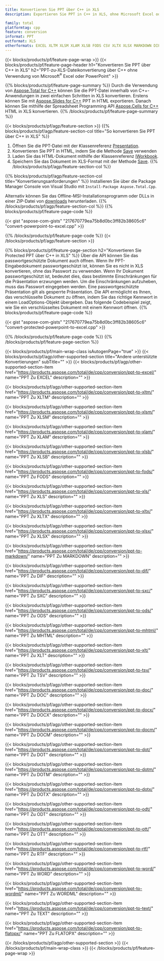 ```yaml
---
title: Konvertieren Sie PPT über C++ in XLS
description: Exportieren Sie PPT in C++ in XLS, ohne Microsoft Excel oder Powerpoint zu verwenden

family: total
platformtag: cpp
feature: conversion
informat: PPT
outformat: XLS
otherformats: EXCEL XLTM XLSM XLAM XLSB FODS CSV XLTX XLSX MARKDOWN DIF SXC ODS MHTML XLT TSV DOC DOCX DOCM DOT DOTM DOTX ODT OTT RTF WORD WORDML TEXT FLATOPX
---
```

{{< blocks/products/pf/feature-page-wrap >}}
{{< blocks/products/pf/feature-page-header h1="Konvertieren Sie PPT über C++ in XLS" h2="PPT-zu-XLS-Dateikonvertierung über C++ ohne Verwendung von Microsoft<sup>&reg;</sup> Excel oder PowerPoint" >}}

{{% blocks/products/pf/feature-page-summary %}}
Durch die Verwendung von [Aspose.Total for C++](https://products.aspose.com/total/cpp/) können Sie die PPT-Datei innerhalb von C++-Anwendungen in zwei einfachen Schritten in XLS konvertieren. Erstens können Sie mit [Aspose.Slides for C++](https://products.aspose.com/slides/cpp/) PPT in HTML exportieren. Danach können Sie mithilfe der Spreadsheet Programming API [Aspose.Cells for C++](https://products.aspose.com/cells/cpp/) HTML in XLS konvertieren. 
{{% /blocks/products/pf/feature-page-summary  %}}

{{< blocks/products/pf/agp/feature-section >}}
{{% blocks/products/pf/agp/feature-section-col title="So konvertieren Sie PPT über C++ in XLS" %}}
1. Öffnen Sie die PPT-Datei mit der Klassenreferenz [Presentation](https://reference.aspose.com/slides/cpp/class/aspose.slides.presentation).
2. Konvertieren Sie PPT in HTML, indem Sie die Methode [Save](https://reference.aspose.com/slides/cpp/class/aspose.slides.presentation#a06fe2a156063c8c3e5ada2713bb697ba) verwenden
3. Laden Sie das HTML-Dokument mithilfe der Klassenreferenz [IWorkbook](https://reference.aspose.com/cells/cpp/class/aspose.cells.i_workbook).
4. Speichern Sie das Dokument im XLS-Format mit der Methode [Save](https://reference.aspose.com/cells/cpp/class/aspose.cells.i_workbook#a5dc7de23f7ceba76a05dc1d49f51502e).
{{% /blocks/products/pf/agp/feature-section-col %}}

{{% blocks/products/pf/agp/feature-section-col title="Konvertierungsanforderungen" %}}
Installieren Sie über die Package Manager Console von Visual Studio mit ```Install-Package Aspose.Total.Cpp```.

Alternativ können Sie das Offline-MSI-Installationsprogramm oder DLLs in einer ZIP-Datei von [downloads](https://downloads.aspose.com/total/cpp) herunterladen.
{{% /blocks/products/pf/agp/feature-section-col %}}
{{% blocks/products/pf/feature-page-code %}}

{{< gist "aspose-com-gists" "217670779ea75b8d0bc3ff82b38605c6" "convert-powerpoint-to-excel.cpp" >}}



{{% /blocks/products/pf/feature-page-code %}}
{{< /blocks/products/pf/agp/feature-section >}}

{{% blocks/products/pf/feature-page-section  h2="Konvertieren Sie Protected PPT über C++ in XLS" %}}
Über die API können Sie das passwortgeschützte Dokument auch öffnen. Wenn Ihr PPT-Eingabedokument passwortgeschützt ist, können Sie es nicht in XLS konvertieren, ohne das Passwort zu verwenden. Wenn Ihr Dokument passwortgeschützt ist, bedeutet dies, dass bestimmte Einschränkungen für die Präsentation erzwungen werden. Um die Einschränkungen aufzuheben, muss das Passwort eingegeben werden. Eine passwortgeschützte Präsentation gilt als gesperrte Präsentation. Die API ermöglicht es Ihnen, das verschlüsselte Dokument zu öffnen, indem Sie das richtige Kennwort in einem LoadOptions-Objekt übergeben. Das folgende Codebeispiel zeigt, wie Sie ein verschlüsseltes Dokument mit einem Kennwort öffnen.
{{% blocks/products/pf/feature-page-code %}}

{{< gist "aspose-com-gists" "217670779ea75b8d0bc3ff82b38605c6" "convert-protected-powerpoint-to-excel.cpp" >}}

{{% /blocks/products/pf/feature-page-code  %}}
{{% /blocks/products/pf/feature-page-section %}}

{{< blocks/products/pf/main-wrap-class isAutogenPage="true" >}}
{{< blocks/products/pf/agp/other-supported-section title="Andere unterstützte Konvertierungen" subTitle="" >}}
{{< blocks/products/pf/agp/other-supported-section-item href="https://products.aspose.com/total/de/cpp/conversion/ppt-to-excel/" name="PPT Zu EXCEL" description="" >}}

{{< blocks/products/pf/agp/other-supported-section-item href="https://products.aspose.com/total/de/cpp/conversion/ppt-to-xltm/" name="PPT Zu XLTM" description="" >}}

{{< blocks/products/pf/agp/other-supported-section-item href="https://products.aspose.com/total/de/cpp/conversion/ppt-to-xlsm/" name="PPT Zu XLSM" description="" >}}

{{< blocks/products/pf/agp/other-supported-section-item href="https://products.aspose.com/total/de/cpp/conversion/ppt-to-xlam/" name="PPT Zu XLAM" description="" >}}

{{< blocks/products/pf/agp/other-supported-section-item href="https://products.aspose.com/total/de/cpp/conversion/ppt-to-xlsb/" name="PPT Zu XLSB" description="" >}}

{{< blocks/products/pf/agp/other-supported-section-item href="https://products.aspose.com/total/de/cpp/conversion/ppt-to-fods/" name="PPT Zu FODS" description="" >}}

{{< blocks/products/pf/agp/other-supported-section-item href="https://products.aspose.com/total/de/cpp/conversion/ppt-to-xls/" name="PPT Zu XLS" description="" >}}

{{< blocks/products/pf/agp/other-supported-section-item href="https://products.aspose.com/total/de/cpp/conversion/ppt-to-xltx/" name="PPT Zu XLTX" description="" >}}

{{< blocks/products/pf/agp/other-supported-section-item href="https://products.aspose.com/total/de/cpp/conversion/ppt-to-xlsx/" name="PPT Zu XLSX" description="" >}}

{{< blocks/products/pf/agp/other-supported-section-item href="https://products.aspose.com/total/de/cpp/conversion/ppt-to-markdown/" name="PPT Zu MARKDOWN" description="" >}}

{{< blocks/products/pf/agp/other-supported-section-item href="https://products.aspose.com/total/de/cpp/conversion/ppt-to-dif/" name="PPT Zu DIF" description="" >}}

{{< blocks/products/pf/agp/other-supported-section-item href="https://products.aspose.com/total/de/cpp/conversion/ppt-to-sxc/" name="PPT Zu SXC" description="" >}}

{{< blocks/products/pf/agp/other-supported-section-item href="https://products.aspose.com/total/de/cpp/conversion/ppt-to-ods/" name="PPT Zu ODS" description="" >}}

{{< blocks/products/pf/agp/other-supported-section-item href="https://products.aspose.com/total/de/cpp/conversion/ppt-to-mhtml/" name="PPT Zu MHTML" description="" >}}

{{< blocks/products/pf/agp/other-supported-section-item href="https://products.aspose.com/total/de/cpp/conversion/ppt-to-xlt/" name="PPT Zu XLT" description="" >}}

{{< blocks/products/pf/agp/other-supported-section-item href="https://products.aspose.com/total/de/cpp/conversion/ppt-to-tsv/" name="PPT Zu TSV" description="" >}}

{{< blocks/products/pf/agp/other-supported-section-item href="https://products.aspose.com/total/de/cpp/conversion/ppt-to-doc/" name="PPT Zu DOC" description="" >}}

{{< blocks/products/pf/agp/other-supported-section-item href="https://products.aspose.com/total/de/cpp/conversion/ppt-to-docx/" name="PPT Zu DOCX" description="" >}}

{{< blocks/products/pf/agp/other-supported-section-item href="https://products.aspose.com/total/de/cpp/conversion/ppt-to-docm/" name="PPT Zu DOCM" description="" >}}

{{< blocks/products/pf/agp/other-supported-section-item href="https://products.aspose.com/total/de/cpp/conversion/ppt-to-dot/" name="PPT Zu DOT" description="" >}}

{{< blocks/products/pf/agp/other-supported-section-item href="https://products.aspose.com/total/de/cpp/conversion/ppt-to-dotm/" name="PPT Zu DOTM" description="" >}}

{{< blocks/products/pf/agp/other-supported-section-item href="https://products.aspose.com/total/de/cpp/conversion/ppt-to-dotx/" name="PPT Zu DOTX" description="" >}}

{{< blocks/products/pf/agp/other-supported-section-item href="https://products.aspose.com/total/de/cpp/conversion/ppt-to-odt/" name="PPT Zu ODT" description="" >}}

{{< blocks/products/pf/agp/other-supported-section-item href="https://products.aspose.com/total/de/cpp/conversion/ppt-to-ott/" name="PPT Zu OTT" description="" >}}

{{< blocks/products/pf/agp/other-supported-section-item href="https://products.aspose.com/total/de/cpp/conversion/ppt-to-rtf/" name="PPT Zu RTF" description="" >}}

{{< blocks/products/pf/agp/other-supported-section-item href="https://products.aspose.com/total/de/cpp/conversion/ppt-to-word/" name="PPT Zu WORD" description="" >}}

{{< blocks/products/pf/agp/other-supported-section-item href="https://products.aspose.com/total/de/cpp/conversion/ppt-to-wordml/" name="PPT Zu WORDML" description="" >}}

{{< blocks/products/pf/agp/other-supported-section-item href="https://products.aspose.com/total/de/cpp/conversion/ppt-to-text/" name="PPT Zu TEXT" description="" >}}

{{< blocks/products/pf/agp/other-supported-section-item href="https://products.aspose.com/total/de/cpp/conversion/ppt-to-flatopx/" name="PPT Zu FLATOPX" description="" >}}


{{< /blocks/products/pf/agp/other-supported-section >}}
{{< /blocks/products/pf/main-wrap-class >}}
{{< /blocks/products/pf/feature-page-wrap >}}